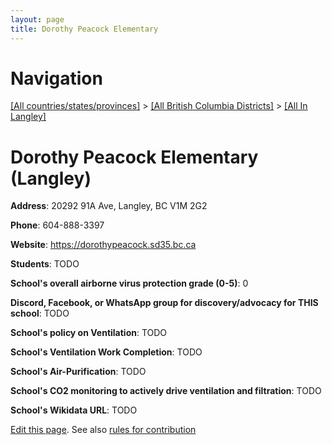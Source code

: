```yaml
---
layout: page
title: Dorothy Peacock Elementary
---
```

# Navigation

[[All countries/states/provinces]](../../..) > [[All British Columbia Districts]](../..) > [[All In Langley]](..)

# Dorothy Peacock Elementary (Langley)

**Address**: 20292 91A Ave, Langley, BC V1M 2G2

**Phone**: 604-888-3397

**Website**: <https://dorothypeacock.sd35.bc.ca>

**Students**: TODO

**School's overall airborne virus protection grade (0-5)**: 0

**Discord, Facebook, or WhatsApp group for discovery/advocacy for THIS school**: TODO

**School's policy on Ventilation**: TODO

**School's Ventilation Work Completion**: TODO

**School's Air-Purification**: TODO

**School's CO2 monitoring to actively drive ventilation and filtration**: TODO

**School's Wikidata URL**: TODO


[Edit this page](https://github.com/ventilate-schools/BC/edit/main/./Langley/Dorothy_Peacock_Elementary.md). See also [rules for contribution](../../../contribution-rules/)